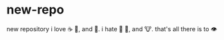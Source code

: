 # new-repo
new repository
i love :coffee: :pizza:, and :dancer:.
i hate :girl: :baby:, and :cow:.
that's all there is to :eye:
